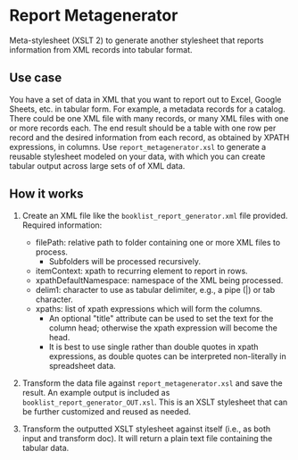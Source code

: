 # Report Metagenerator

Meta-stylesheet (XSLT 2) to generate another stylesheet that reports information from XML records into tabular format. 

## Use case

You have a set of data in XML that you want to report out to Excel, Google Sheets, etc. in tabular form. For example, a metadata records for a catalog. There could be one XML file with many records, or many XML files with one or more records each. The end result should be a table with one row per record and the desired information from each record, as obtained by XPATH expressions, in columns. Use `report_metagenerator.xsl` to generate a reusable stylesheet modeled on your data, with which you can create tabular output across large sets of of XML data.

## How it works

1. Create an XML file like the `booklist_report_generator.xml` file provided. Required information:

    - filePath: relative path to folder containing one or more XML files to process. 
        - Subfolders will be processed recursively.
    - itemContext: xpath to recurring element to report in rows.
    - xpathDefaultNamespace: namespace of the XML being processed.
    - delim1: character to use as tabular delimiter, e.g., a pipe (|) or tab character.
    - xpaths: list of xpath expressions which will form the columns.
        - An optional "title" attribute can be used to set the text for the column head; otherwise the xpath expression will become the head.
        - It is best to use single rather than double quotes in xpath expressions, as double quotes can be interpreted non-literally in spreadsheet data.

2. Transform the data file against `report_metagenerator.xsl` and save the result. An example output is included as `booklist_report_generator_OUT.xsl`. This is an XSLT stylesheet that can be further customized and reused as needed.

3. Transform the outputted XSLT stylesheet against itself (i.e., as both input and transform doc). It will return a plain text file containing the tabular data.
